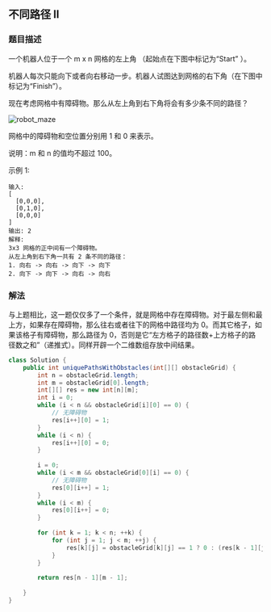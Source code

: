 ## 不同路径 II
### 题目描述

一个机器人位于一个 m x n 网格的左上角 （起始点在下图中标记为“Start” ）。

机器人每次只能向下或者向右移动一步。机器人试图达到网格的右下角（在下图中标记为“Finish”）。

现在考虑网格中有障碍物。那么从左上角到右下角将会有多少条不同的路径？

![robot_maze](/img/robot_maze.png)

网格中的障碍物和空位置分别用 1 和 0 来表示。

说明：m 和 n 的值均不超过 100。

示例 1:
```
输入:
[
  [0,0,0],
  [0,1,0],
  [0,0,0]
]
输出: 2
解释:
3x3 网格的正中间有一个障碍物。
从左上角到右下角一共有 2 条不同的路径：
1. 向右 -> 向右 -> 向下 -> 向下
2. 向下 -> 向下 -> 向右 -> 向右
```

### 解法
与上题相比，这一题仅仅多了一个条件，就是网格中存在障碍物。对于最左侧和最上方，如果存在障碍物，那么往右或者往下的网格中路径均为 0。而其它格子，如果该格子有障碍物，那么路径为 0，否则是它“左方格子的路径数+上方格子的路径数之和”（递推式）。同样开辟一个二维数组存放中间结果。

```java
class Solution {
    public int uniquePathsWithObstacles(int[][] obstacleGrid) {
        int n = obstacleGrid.length;
        int m = obstacleGrid[0].length;
        int[][] res = new int[n][m];
        int i = 0;
        while (i < n && obstacleGrid[i][0] == 0) {
            // 无障碍物
            res[i++][0] = 1;
        }
        while (i < n) {
            res[i++][0] = 0;
        }
        
        i = 0;
        while (i < m && obstacleGrid[0][i] == 0) {
            // 无障碍物
            res[0][i++] = 1;
        }
        while (i < m) {
            res[0][i++] = 0;
        }
        
        for (int k = 1; k < n; ++k) {
            for (int j = 1; j < m; ++j) {
                res[k][j] = obstacleGrid[k][j] == 1 ? 0 : (res[k - 1][j] + res[k][j - 1]);
            }
        }
        
        return res[n - 1][m - 1];
        
    }
}
```